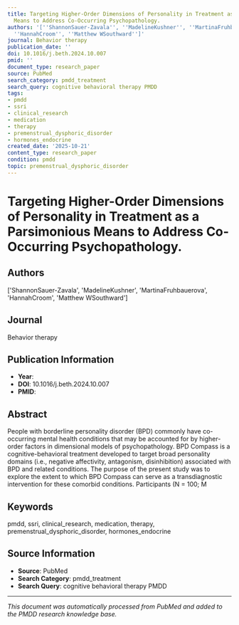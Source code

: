 ```yaml
---
title: Targeting Higher-Order Dimensions of Personality in Treatment as a Parsimonious
  Means to Address Co-Occurring Psychopathology.
authors: '[''ShannonSauer-Zavala'', ''MadelineKushner'', ''MartinaFruhbauerova'',
  ''HannahCroom'', ''Matthew WSouthward'']'
journal: Behavior therapy
publication_date: ''
doi: 10.1016/j.beth.2024.10.007
pmid: ''
document_type: research_paper
source: PubMed
search_category: pmdd_treatment
search_query: cognitive behavioral therapy PMDD
tags:
- pmdd
- ssri
- clinical_research
- medication
- therapy
- premenstrual_dysphoric_disorder
- hormones_endocrine
created_date: '2025-10-21'
content_type: research_paper
condition: pmdd
topic: premenstrual_dysphoric_disorder
---
```


# Targeting Higher-Order Dimensions of Personality in Treatment as a Parsimonious Means to Address Co-Occurring Psychopathology.

## Authors
['ShannonSauer-Zavala', 'MadelineKushner', 'MartinaFruhbauerova', 'HannahCroom', 'Matthew WSouthward']

## Journal
Behavior therapy

## Publication Information
- **Year**: 
- **DOI**: 10.1016/j.beth.2024.10.007
- **PMID**: 

## Abstract
People with borderline personality disorder (BPD) commonly have co-occurring mental health conditions that may be accounted for by higher-order factors in dimensional models of psychopathology. BPD Compass is a cognitive-behavioral treatment developed to target broad personality domains (i.e., negative affectivity, antagonism, disinhibition) associated with BPD and related conditions. The purpose of the present study was to explore the extent to which BPD Compass can serve as a transdiagnostic intervention for these comorbid conditions. Participants (N = 100; M

## Keywords
pmdd, ssri, clinical_research, medication, therapy, premenstrual_dysphoric_disorder, hormones_endocrine

## Source Information
- **Source**: PubMed
- **Search Category**: pmdd_treatment
- **Search Query**: cognitive behavioral therapy PMDD

---
*This document was automatically processed from PubMed and added to the PMDD research knowledge base.*
